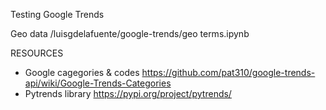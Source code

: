 Testing Google Trends

Geo data /luisgdelafuente/google-trends/geo terms.ipynb


RESOURCES

- Google cagegories & codes   https://github.com/pat310/google-trends-api/wiki/Google-Trends-Categories 
- Pytrends library            https://pypi.org/project/pytrends/

